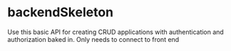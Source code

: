 # backendSkeleton
Use this basic API for creating CRUD applications with authentication and authorization baked in. Only needs to connect to front end
